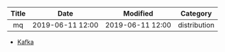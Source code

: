 | Title                | Date             | Modified         | Category          |
|:--------------------:|:----------------:|:----------------:|:-----------------:|
| mq                | 2019-06-11 12:00 | 2019-06-11 12:00 | distribution      |


- [Kafka](./kafka.md)
